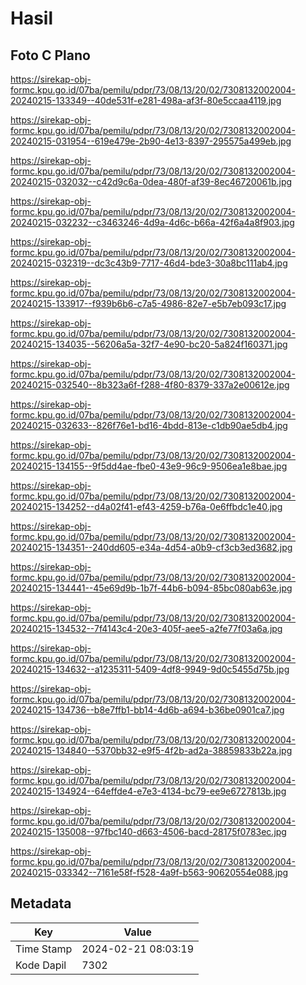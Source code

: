 # Hasil

## Foto C Plano

https://sirekap-obj-formc.kpu.go.id/07ba/pemilu/pdpr/73/08/13/20/02/7308132002004-20240215-133349--40de531f-e281-498a-af3f-80e5ccaa4119.jpg

https://sirekap-obj-formc.kpu.go.id/07ba/pemilu/pdpr/73/08/13/20/02/7308132002004-20240215-031954--619e479e-2b90-4e13-8397-295575a499eb.jpg

https://sirekap-obj-formc.kpu.go.id/07ba/pemilu/pdpr/73/08/13/20/02/7308132002004-20240215-032032--c42d9c6a-0dea-480f-af39-8ec46720061b.jpg

https://sirekap-obj-formc.kpu.go.id/07ba/pemilu/pdpr/73/08/13/20/02/7308132002004-20240215-032232--c3463246-4d9a-4d6c-b66a-42f6a4a8f903.jpg

https://sirekap-obj-formc.kpu.go.id/07ba/pemilu/pdpr/73/08/13/20/02/7308132002004-20240215-032319--dc3c43b9-7717-46d4-bde3-30a8bc111ab4.jpg

https://sirekap-obj-formc.kpu.go.id/07ba/pemilu/pdpr/73/08/13/20/02/7308132002004-20240215-133917--f939b6b6-c7a5-4986-82e7-e5b7eb093c17.jpg

https://sirekap-obj-formc.kpu.go.id/07ba/pemilu/pdpr/73/08/13/20/02/7308132002004-20240215-134035--56206a5a-32f7-4e90-bc20-5a824f160371.jpg

https://sirekap-obj-formc.kpu.go.id/07ba/pemilu/pdpr/73/08/13/20/02/7308132002004-20240215-032540--8b323a6f-f288-4f80-8379-337a2e00612e.jpg

https://sirekap-obj-formc.kpu.go.id/07ba/pemilu/pdpr/73/08/13/20/02/7308132002004-20240215-032633--826f76e1-bd16-4bdd-813e-c1db90ae5db4.jpg

https://sirekap-obj-formc.kpu.go.id/07ba/pemilu/pdpr/73/08/13/20/02/7308132002004-20240215-134155--9f5dd4ae-fbe0-43e9-96c9-9506ea1e8bae.jpg

https://sirekap-obj-formc.kpu.go.id/07ba/pemilu/pdpr/73/08/13/20/02/7308132002004-20240215-134252--d4a02f41-ef43-4259-b76a-0e6ffbdc1e40.jpg

https://sirekap-obj-formc.kpu.go.id/07ba/pemilu/pdpr/73/08/13/20/02/7308132002004-20240215-134351--240dd605-e34a-4d54-a0b9-cf3cb3ed3682.jpg

https://sirekap-obj-formc.kpu.go.id/07ba/pemilu/pdpr/73/08/13/20/02/7308132002004-20240215-134441--45e69d9b-1b7f-44b6-b094-85bc080ab63e.jpg

https://sirekap-obj-formc.kpu.go.id/07ba/pemilu/pdpr/73/08/13/20/02/7308132002004-20240215-134532--7f4143c4-20e3-405f-aee5-a2fe77f03a6a.jpg

https://sirekap-obj-formc.kpu.go.id/07ba/pemilu/pdpr/73/08/13/20/02/7308132002004-20240215-134632--a1235311-5409-4df8-9949-9d0c5455d75b.jpg

https://sirekap-obj-formc.kpu.go.id/07ba/pemilu/pdpr/73/08/13/20/02/7308132002004-20240215-134736--b8e7ffb1-bb14-4d6b-a694-b36be0901ca7.jpg

https://sirekap-obj-formc.kpu.go.id/07ba/pemilu/pdpr/73/08/13/20/02/7308132002004-20240215-134840--5370bb32-e9f5-4f2b-ad2a-38859833b22a.jpg

https://sirekap-obj-formc.kpu.go.id/07ba/pemilu/pdpr/73/08/13/20/02/7308132002004-20240215-134924--64effde4-e7e3-4134-bc79-ee9e6727813b.jpg

https://sirekap-obj-formc.kpu.go.id/07ba/pemilu/pdpr/73/08/13/20/02/7308132002004-20240215-135008--97fbc140-d663-4506-bacd-28175f0783ec.jpg

https://sirekap-obj-formc.kpu.go.id/07ba/pemilu/pdpr/73/08/13/20/02/7308132002004-20240215-033342--7161e58f-f528-4a9f-b563-90620554e088.jpg


## Metadata

| Key        | Value               |
| ---------- | ------------------- |
| Time Stamp | 2024-02-21 08:03:19 |
| Kode Dapil | 7302                |



